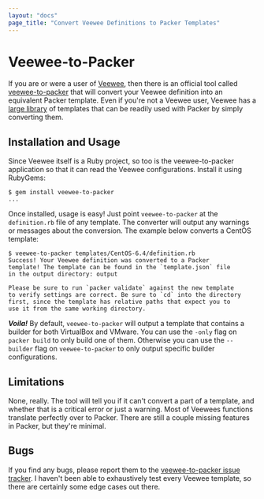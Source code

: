 ```yaml
---
layout: "docs"
page_title: "Convert Veewee Definitions to Packer Templates"
---
```


# Veewee-to-Packer

If you are or were a user of [Veewee](https://github.com/jedi4ever/veewee),
then there is an official tool called [veewee-to-packer](https://github.com/mitchellh/veewee-to-packer)
that will convert your Veewee definition into an equivalent Packer template.
Even if you're not a Veewee user, Veewee has a
[large library](https://github.com/jedi4ever/veewee/tree/master/templates)
of templates that can be readily used with Packer by simply converting them.

## Installation and Usage

Since Veewee itself is a Ruby project, so too is the veewee-to-packer
application so that it can read the Veewee configurations. Install it using RubyGems:

```
$ gem install veewee-to-packer
...
```

Once installed, usage is easy! Just point `veewee-to-packer`
at the `definition.rb` file of any template. The converter will output
any warnings or messages about the conversion. The example below converts
a CentOS template:

```
$ veewee-to-packer templates/CentOS-6.4/definition.rb
Success! Your Veewee definition was converted to a Packer
template! The template can be found in the `template.json` file
in the output directory: output

Please be sure to run `packer validate` against the new template
to verify settings are correct. Be sure to `cd` into the directory
first, since the template has relative paths that expect you to
use it from the same working directory.
```

***Voila!*** By default, `veewee-to-packer` will output a template that
contains a builder for both VirtualBox and VMware. You can use the
`-only` flag on `packer build` to only build one of them. Otherwise
you can use the `--builder` flag on `veewee-to-packer` to only output
specific builder configurations.

## Limitations

None, really. The tool will tell you if it can't convert a part of a
template, and whether that is a critical error or just a warning.
Most of Veewees functions translate perfectly over to Packer. There are
still a couple missing features in Packer, but they're minimal.

## Bugs

If you find any bugs, please report them to the
[veewee-to-packer issue tracker](https://github.com/mitchellh/veewee-to-packer).
I haven't been able to exhaustively test every Veewee template, so there
are certainly some edge cases out there.
